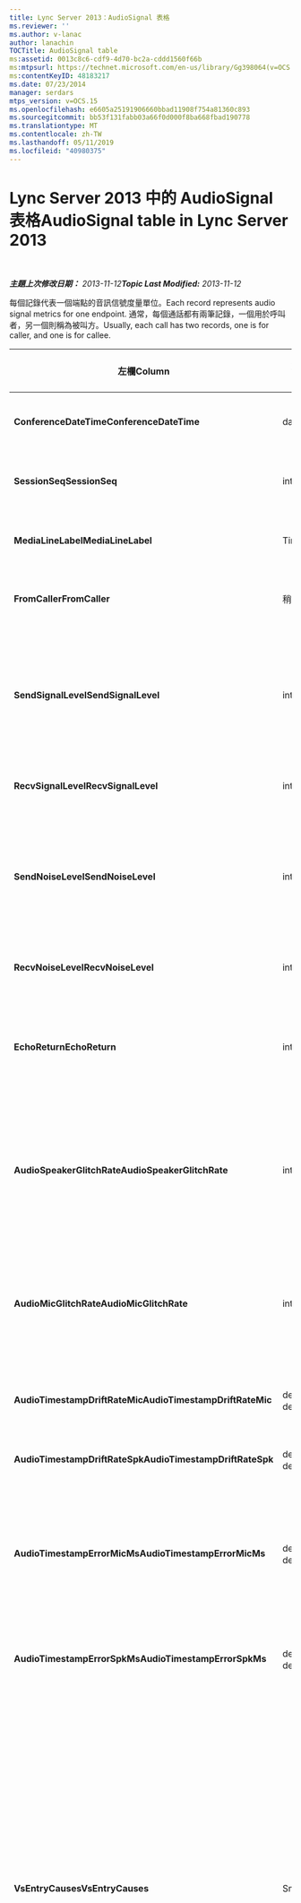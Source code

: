 ```yaml
---
title: Lync Server 2013：AudioSignal 表格
ms.reviewer: ''
ms.author: v-lanac
author: lanachin
TOCTitle: AudioSignal table
ms:assetid: 0013c8c6-cdf9-4d70-bc2a-cddd1560f66b
ms:mtpsurl: https://technet.microsoft.com/en-us/library/Gg398064(v=OCS.15)
ms:contentKeyID: 48183217
ms.date: 07/23/2014
manager: serdars
mtps_version: v=OCS.15
ms.openlocfilehash: e6605a25191906660bbad11908f754a81360c893
ms.sourcegitcommit: bb53f131fabb03a66f0d000f8ba668fbad190778
ms.translationtype: MT
ms.contentlocale: zh-TW
ms.lasthandoff: 05/11/2019
ms.locfileid: "40980375"
---
```

<div data-xmlns="http://www.w3.org/1999/xhtml">

<div class="topic" data-xmlns="http://www.w3.org/1999/xhtml" data-msxsl="urn:schemas-microsoft-com:xslt" data-cs="http://msdn.microsoft.com/en-us/">

<div data-asp="http://msdn2.microsoft.com/asp">

# <a name="audiosignal-table-in-lync-server-2013"></a><span data-ttu-id="b3551-102">Lync Server 2013 中的 AudioSignal 表格</span><span class="sxs-lookup"><span data-stu-id="b3551-102">AudioSignal table in Lync Server 2013</span></span>

</div>

<div id="mainSection">

<div id="mainBody">

<span> </span>

<span data-ttu-id="b3551-103">_**主題上次修改日期：** 2013-11-12_</span><span class="sxs-lookup"><span data-stu-id="b3551-103">_**Topic Last Modified:** 2013-11-12_</span></span>

<span data-ttu-id="b3551-104">每個記錄代表一個端點的音訊信號度量單位。</span><span class="sxs-lookup"><span data-stu-id="b3551-104">Each record represents audio signal metrics for one endpoint.</span></span> <span data-ttu-id="b3551-105">通常，每個通話都有兩筆記錄，一個用於呼叫者，另一個則稱為被叫方。</span><span class="sxs-lookup"><span data-stu-id="b3551-105">Usually, each call has two records, one is for caller, and one is for callee.</span></span>


<table>
<colgroup>
<col style="width: 25%" />
<col style="width: 25%" />
<col style="width: 25%" />
<col style="width: 25%" />
</colgroup>
<thead>
<tr class="header">
<th><span data-ttu-id="b3551-106"><strong>左欄</strong></span><span class="sxs-lookup"><span data-stu-id="b3551-106"><strong>Column</strong></span></span></th>
<th><span data-ttu-id="b3551-107"><strong>資料類型</strong></span><span class="sxs-lookup"><span data-stu-id="b3551-107"><strong>Data Type</strong></span></span></th>
<th><span data-ttu-id="b3551-108"><strong>索引鍵/索引</strong></span><span class="sxs-lookup"><span data-stu-id="b3551-108"><strong>Key/Index</strong></span></span></th>
<th><span data-ttu-id="b3551-109"><strong>詳細資料</strong></span><span class="sxs-lookup"><span data-stu-id="b3551-109"><strong>Details</strong></span></span></th>
</tr>
</thead>
<tbody>
<tr class="odd">
<td><p><span data-ttu-id="b3551-110"><strong>ConferenceDateTime</strong></span><span class="sxs-lookup"><span data-stu-id="b3551-110"><strong>ConferenceDateTime</strong></span></span></p></td>
<td><p><span data-ttu-id="b3551-111">datetime</span><span class="sxs-lookup"><span data-stu-id="b3551-111">datetime</span></span></p></td>
<td><p><span data-ttu-id="b3551-112">首選</span><span class="sxs-lookup"><span data-stu-id="b3551-112">Primary</span></span></p></td>
<td><p><span data-ttu-id="b3551-113">從<a href="lync-server-2013-medialine-table.md">Lync Server 2013 的 MediaLine 資料表中</a>參考。</span><span class="sxs-lookup"><span data-stu-id="b3551-113">Referenced from the <a href="lync-server-2013-medialine-table.md">MediaLine table in Lync Server 2013</a>.</span></span></p></td>
</tr>
<tr class="even">
<td><p><span data-ttu-id="b3551-114"><strong>SessionSeq</strong></span><span class="sxs-lookup"><span data-stu-id="b3551-114"><strong>SessionSeq</strong></span></span></p></td>
<td><p><span data-ttu-id="b3551-115">int</span><span class="sxs-lookup"><span data-stu-id="b3551-115">int</span></span></p></td>
<td><p><span data-ttu-id="b3551-116">首選</span><span class="sxs-lookup"><span data-stu-id="b3551-116">Primary</span></span></p></td>
<td><p><span data-ttu-id="b3551-117">從<a href="lync-server-2013-medialine-table.md">Lync Server 2013 的 MediaLine 資料表中</a>參考。</span><span class="sxs-lookup"><span data-stu-id="b3551-117">Referenced from the <a href="lync-server-2013-medialine-table.md">MediaLine table in Lync Server 2013</a>.</span></span></p></td>
</tr>
<tr class="odd">
<td><p><span data-ttu-id="b3551-118"><strong>MediaLineLabel</strong></span><span class="sxs-lookup"><span data-stu-id="b3551-118"><strong>MediaLineLabel</strong></span></span></p></td>
<td><p><span data-ttu-id="b3551-119">Tinyint</span><span class="sxs-lookup"><span data-stu-id="b3551-119">tinyint</span></span></p></td>
<td><p><span data-ttu-id="b3551-120">首選</span><span class="sxs-lookup"><span data-stu-id="b3551-120">Primary</span></span></p></td>
<td><p><span data-ttu-id="b3551-121">從<a href="lync-server-2013-medialine-table.md">Lync Server 2013 的 MediaLine 資料表中</a>參考。</span><span class="sxs-lookup"><span data-stu-id="b3551-121">Referenced from the <a href="lync-server-2013-medialine-table.md">MediaLine table in Lync Server 2013</a>.</span></span></p></td>
</tr>
<tr class="even">
<td><p><span data-ttu-id="b3551-122"><strong>FromCaller</strong></span><span class="sxs-lookup"><span data-stu-id="b3551-122"><strong>FromCaller</strong></span></span></p></td>
<td><p><span data-ttu-id="b3551-123">稍微</span><span class="sxs-lookup"><span data-stu-id="b3551-123">bit</span></span></p></td>
<td><p><span data-ttu-id="b3551-124">首選</span><span class="sxs-lookup"><span data-stu-id="b3551-124">Primary</span></span></p></td>
<td><p><span data-ttu-id="b3551-125">0：被方程式的資料</span><span class="sxs-lookup"><span data-stu-id="b3551-125">0: Callee’s data</span></span></p>
<p><span data-ttu-id="b3551-126">1：來電者的資料</span><span class="sxs-lookup"><span data-stu-id="b3551-126">1: Caller’s data</span></span></p></td>
</tr>
<tr class="odd">
<td><p><span data-ttu-id="b3551-127"><strong>SendSignalLevel</strong></span><span class="sxs-lookup"><span data-stu-id="b3551-127"><strong>SendSignalLevel</strong></span></span></p></td>
<td><p><span data-ttu-id="b3551-128">int</span><span class="sxs-lookup"><span data-stu-id="b3551-128">int</span></span></p></td>
<td><p> </p></td>
<td><p><span data-ttu-id="b3551-129">代表 [反後的類比增益控制音訊信號] 層級。</span><span class="sxs-lookup"><span data-stu-id="b3551-129">Represents the Post-Analog Gain Control audio signal level.</span></span> <span data-ttu-id="b3551-130">這個指標的單位是 dBmo。</span><span class="sxs-lookup"><span data-stu-id="b3551-130">The unit for this metric is dBmo.</span></span> <span data-ttu-id="b3551-131">若要取得可接受的品質，至少要有 30 dBmo。</span><span class="sxs-lookup"><span data-stu-id="b3551-131">For acceptable quality, it should be at least 30 dBmo.</span></span> <span data-ttu-id="b3551-132">A/V 會議伺服器或 IP 電話不會報告此統計值。</span><span class="sxs-lookup"><span data-stu-id="b3551-132">This metric is not reported by the A/V Conferencing Server or IP phones.</span></span></p></td>
</tr>
<tr class="even">
<td><p><span data-ttu-id="b3551-133"><strong>RecvSignalLevel</strong></span><span class="sxs-lookup"><span data-stu-id="b3551-133"><strong>RecvSignalLevel</strong></span></span></p></td>
<td><p><span data-ttu-id="b3551-134">int</span><span class="sxs-lookup"><span data-stu-id="b3551-134">int</span></span></p></td>
<td><p> </p></td>
<td><p><span data-ttu-id="b3551-135">請參閱 SendSignalLevel。</span><span class="sxs-lookup"><span data-stu-id="b3551-135">See SendSignalLevel.</span></span></p></td>
</tr>
<tr class="odd">
<td><p><span data-ttu-id="b3551-136"><strong>SendNoiseLevel</strong></span><span class="sxs-lookup"><span data-stu-id="b3551-136"><strong>SendNoiseLevel</strong></span></span></p></td>
<td><p><span data-ttu-id="b3551-137">int</span><span class="sxs-lookup"><span data-stu-id="b3551-137">int</span></span></p></td>
<td><p> </p></td>
<td><p><span data-ttu-id="b3551-138">代表 [反後類比增益控制音訊雜訊] 層級。</span><span class="sxs-lookup"><span data-stu-id="b3551-138">Represents the Post-Analog Gain Control audio noise level.</span></span> <span data-ttu-id="b3551-139">這個指標的單位是 dBmo。</span><span class="sxs-lookup"><span data-stu-id="b3551-139">The unit for this metric is dBmo.</span></span> <span data-ttu-id="b3551-140">針對可接受的品質，它應該小於 35 dBmo。</span><span class="sxs-lookup"><span data-stu-id="b3551-140">For acceptable quality, it should be less than 35 dBmo.</span></span> <span data-ttu-id="b3551-141">A/V 會議伺服器或 IP 電話不會報告此統計值。</span><span class="sxs-lookup"><span data-stu-id="b3551-141">This metric is not reported by the A/V Conferencing Server or IP phones.</span></span></p></td>
</tr>
<tr class="even">
<td><p><span data-ttu-id="b3551-142"><strong>RecvNoiseLevel</strong></span><span class="sxs-lookup"><span data-stu-id="b3551-142"><strong>RecvNoiseLevel</strong></span></span></p></td>
<td><p><span data-ttu-id="b3551-143">int</span><span class="sxs-lookup"><span data-stu-id="b3551-143">int</span></span></p></td>
<td><p> </p></td>
<td><p><span data-ttu-id="b3551-144">請參閱 SendNoiseLevel。</span><span class="sxs-lookup"><span data-stu-id="b3551-144">See SendNoiseLevel.</span></span></p></td>
</tr>
<tr class="odd">
<td><p><span data-ttu-id="b3551-145"><strong>EchoReturn</strong></span><span class="sxs-lookup"><span data-stu-id="b3551-145"><strong>EchoReturn</strong></span></span></p></td>
<td><p><span data-ttu-id="b3551-146">int</span><span class="sxs-lookup"><span data-stu-id="b3551-146">int</span></span></p></td>
<td><p> </p></td>
<td><p><span data-ttu-id="b3551-147">迴響傳回損失增強指標。</span><span class="sxs-lookup"><span data-stu-id="b3551-147">Echo Return Loss Enhancement metric.</span></span> <span data-ttu-id="b3551-148">這個指標的單位是 dB。</span><span class="sxs-lookup"><span data-stu-id="b3551-148">The unit for this metric is dB.</span></span> <span data-ttu-id="b3551-149">較低的值代表較少的回音。</span><span class="sxs-lookup"><span data-stu-id="b3551-149">Lower values represent less echo.</span></span> <span data-ttu-id="b3551-150">A/V 會議伺服器或 IP 電話不會報告此統計值。</span><span class="sxs-lookup"><span data-stu-id="b3551-150">This metric is not reported by the A/V Conferencing Server or IP phones.</span></span></p></td>
</tr>
<tr class="even">
<td><p><span data-ttu-id="b3551-151"><strong>AudioSpeakerGlitchRate</strong></span><span class="sxs-lookup"><span data-stu-id="b3551-151"><strong>AudioSpeakerGlitchRate</strong></span></span></p></td>
<td><p><span data-ttu-id="b3551-152">int</span><span class="sxs-lookup"><span data-stu-id="b3551-152">int</span></span></p></td>
<td><p> </p></td>
<td><p><span data-ttu-id="b3551-153">喇叭前轉譯每五分鐘的平均故障。</span><span class="sxs-lookup"><span data-stu-id="b3551-153">Average glitches per five minutes for the loudspeaker rendering.</span></span> <span data-ttu-id="b3551-154">若要獲得較高的品質，此頻率應該小於每五分鐘。</span><span class="sxs-lookup"><span data-stu-id="b3551-154">For good quality, this should be less than one per five minutes.</span></span> <span data-ttu-id="b3551-155">無法由 A/V 會議伺服器、中繼伺服器或 IP 電話來報告。</span><span class="sxs-lookup"><span data-stu-id="b3551-155">Not reported by A/V Conferencing Servers, Mediation Servers, or IP phones.</span></span></p></td>
</tr>
<tr class="odd">
<td><p><span data-ttu-id="b3551-156"><strong>AudioMicGlitchRate</strong></span><span class="sxs-lookup"><span data-stu-id="b3551-156"><strong>AudioMicGlitchRate</strong></span></span></p></td>
<td><p><span data-ttu-id="b3551-157">int</span><span class="sxs-lookup"><span data-stu-id="b3551-157">int</span></span></p></td>
<td><p> </p></td>
<td><p><span data-ttu-id="b3551-158">麥克風捕獲每五分鐘的平均故障。</span><span class="sxs-lookup"><span data-stu-id="b3551-158">Average glitches per five minutes for the microphone capture.</span></span> <span data-ttu-id="b3551-159">若要獲得良好的品質，這應該少於每五分鐘一次。</span><span class="sxs-lookup"><span data-stu-id="b3551-159">For good quality this should be less than one per five minutes.</span></span> <span data-ttu-id="b3551-160">無法由 A/V 會議伺服器、中繼伺服器或 IP 電話來報告。</span><span class="sxs-lookup"><span data-stu-id="b3551-160">Not reported by A/V Conferencing Servers, Mediation Servers, or IP phones.</span></span></p></td>
</tr>
<tr class="even">
<td><p><span data-ttu-id="b3551-161"><strong>AudioTimestampDriftRateMic</strong></span><span class="sxs-lookup"><span data-stu-id="b3551-161"><strong>AudioTimestampDriftRateMic</strong></span></span></p></td>
<td><p><span data-ttu-id="b3551-162">decimal （9，2）</span><span class="sxs-lookup"><span data-stu-id="b3551-162">decimal(9,2)</span></span></p></td>
<td><p> </p></td>
<td><p><span data-ttu-id="b3551-163">麥克風裝置時鐘相對於 CPU 時鐘的時鐘偏移速度。</span><span class="sxs-lookup"><span data-stu-id="b3551-163">Microphone device clock drift rate, relative to CPU clock.</span></span></p></td>
</tr>
<tr class="odd">
<td><p><span data-ttu-id="b3551-164"><strong>AudioTimestampDriftRateSpk</strong></span><span class="sxs-lookup"><span data-stu-id="b3551-164"><strong>AudioTimestampDriftRateSpk</strong></span></span></p></td>
<td><p><span data-ttu-id="b3551-165">decimal （9，2）</span><span class="sxs-lookup"><span data-stu-id="b3551-165">decimal(9,2)</span></span></p></td>
<td><p> </p></td>
<td><p><span data-ttu-id="b3551-166">喇叭裝置時鐘相對於 CPU 時鐘的時鐘偏移速度。</span><span class="sxs-lookup"><span data-stu-id="b3551-166">Speaker device clock drift rate, relative to CPU clock.</span></span></p></td>
</tr>
<tr class="even">
<td><p><span data-ttu-id="b3551-167"><strong>AudioTimestampErrorMicMs</strong></span><span class="sxs-lookup"><span data-stu-id="b3551-167"><strong>AudioTimestampErrorMicMs</strong></span></span></p></td>
<td><p><span data-ttu-id="b3551-168">decimal （9，2）</span><span class="sxs-lookup"><span data-stu-id="b3551-168">decimal(9,2)</span></span></p></td>
<td><p> </p></td>
<td><p><span data-ttu-id="b3551-169">喇叭裝置時鐘相對於 CPU 時鐘的時鐘偏移速度。</span><span class="sxs-lookup"><span data-stu-id="b3551-169">Speaker device clock drift rate, relative to CPU clock.</span></span></p>
<p><span data-ttu-id="b3551-170">在呼叫的最後20秒內，麥克風捕獲串流的時間戳記錯誤（以毫秒為單位）。</span><span class="sxs-lookup"><span data-stu-id="b3551-170">Average microphone capture stream time stamp error, in milliseconds, in the last 20 seconds of the call.</span></span></p></td>
</tr>
<tr class="odd">
<td><p><span data-ttu-id="b3551-171"><strong>AudioTimestampErrorSpkMs</strong></span><span class="sxs-lookup"><span data-stu-id="b3551-171"><strong>AudioTimestampErrorSpkMs</strong></span></span></p></td>
<td><p><span data-ttu-id="b3551-172">decimal （9，2）</span><span class="sxs-lookup"><span data-stu-id="b3551-172">decimal(9,2)</span></span></p></td>
<td><p> </p></td>
<td><p><span data-ttu-id="b3551-173">在呼叫的最後20秒內，演講者轉譯資料流程時間戳記的錯誤（以毫秒為單位）。</span><span class="sxs-lookup"><span data-stu-id="b3551-173">Average speaker render stream time stamp error, in milliseconds, in the last 20 seconds of the call.</span></span></p></td>
</tr>
<tr class="even">
<td><p><span data-ttu-id="b3551-174"><strong>VsEntryCauses</strong></span><span class="sxs-lookup"><span data-stu-id="b3551-174"><strong>VsEntryCauses</strong></span></span></p></td>
<td><p><span data-ttu-id="b3551-175">Smallint</span><span class="sxs-lookup"><span data-stu-id="b3551-175">smallint</span></span></p></td>
<td><p> </p></td>
<td><p><span data-ttu-id="b3551-176">Voice 開關是一種半雙工模式，可減少中斷能力。</span><span class="sxs-lookup"><span data-stu-id="b3551-176">Voice switch is a half-duplex mode with reduced interruption ability.</span></span> <span data-ttu-id="b3551-177">語音切換專案的原因：</span><span class="sxs-lookup"><span data-stu-id="b3551-177">Causes of voice switch entry:</span></span></p>
<p><span data-ttu-id="b3551-178">ENTER_VS_BADTS 0x01</span><span class="sxs-lookup"><span data-stu-id="b3551-178">ENTER_VS_BADTS 0x01</span></span></p>
<p><span data-ttu-id="b3551-179">ENTER_VS_ECHO 0x02</span><span class="sxs-lookup"><span data-stu-id="b3551-179">ENTER_VS_ECHO 0x02</span></span></p>
<p><span data-ttu-id="b3551-180">ENTER_VS_FORCEORCONVERGENCE 0x04</span><span class="sxs-lookup"><span data-stu-id="b3551-180">ENTER_VS_FORCEORCONVERGENCE 0x04</span></span></p>
<p><span data-ttu-id="b3551-181">ENTER_VS_DNLP 0x08</span><span class="sxs-lookup"><span data-stu-id="b3551-181">ENTER_VS_DNLP 0x08</span></span></p>
<p><span data-ttu-id="b3551-182">原因可能是由這些個別原因所組成。</span><span class="sxs-lookup"><span data-stu-id="b3551-182">The cause can be a combination of those individual causes.</span></span> <span data-ttu-id="b3551-183">只有在測試用途中，才能啟用 ENTER_VS_FORCEORCONVERGENCE。</span><span class="sxs-lookup"><span data-stu-id="b3551-183">ENTER_VS_FORCEORCONVERGENCE can only be enabled by regkey for test purpose.</span></span></p>
<p><span data-ttu-id="b3551-184">此欄的資料類型已在 Microsoft Lync Server 2013 中變更。</span><span class="sxs-lookup"><span data-stu-id="b3551-184">The data type for this column was changed in Microsoft Lync Server 2013.</span></span></p></td>
</tr>
<tr class="odd">
<td><p><span data-ttu-id="b3551-185"><strong>EchoEventCauses</strong></span><span class="sxs-lookup"><span data-stu-id="b3551-185"><strong>EchoEventCauses</strong></span></span></p></td>
<td><p><span data-ttu-id="b3551-186">Tinyint</span><span class="sxs-lookup"><span data-stu-id="b3551-186">tinyint</span></span></p></td>
<td><p> </p></td>
<td><p><span data-ttu-id="b3551-187">Echo 事件的原因：</span><span class="sxs-lookup"><span data-stu-id="b3551-187">Causes of an echo event:</span></span></p>
<p><span data-ttu-id="b3551-188">ECHO_EVENT_BAD_TIMESTAMP 0x01</span><span class="sxs-lookup"><span data-stu-id="b3551-188">ECHO_EVENT_BAD_TIMESTAMP 0x01</span></span></p>
<p><span data-ttu-id="b3551-189">ECHO_EVENT_POSTAEC_ECHO 0x02</span><span class="sxs-lookup"><span data-stu-id="b3551-189">ECHO_EVENT_POSTAEC_ECHO 0x02</span></span></p>
<p><span data-ttu-id="b3551-190">ECHO_EVENT_ANLP 0x04</span><span class="sxs-lookup"><span data-stu-id="b3551-190">ECHO_EVENT_ANLP 0x04</span></span></p>
<p><span data-ttu-id="b3551-191">ECHO_EVENT_DNLP 0x08</span><span class="sxs-lookup"><span data-stu-id="b3551-191">ECHO_EVENT_DNLP 0x08</span></span></p>
<p><span data-ttu-id="b3551-192">ECHO_EVENT_MIC_CLIPPING 0x10</span><span class="sxs-lookup"><span data-stu-id="b3551-192">ECHO_EVENT_MIC_CLIPPING 0x10</span></span></p>
<p><span data-ttu-id="b3551-193">ECHO_EVENT_BAD_STATE 0x20</span><span class="sxs-lookup"><span data-stu-id="b3551-193">ECHO_EVENT_BAD_STATE 0x20</span></span></p>
<p><span data-ttu-id="b3551-194">原因可能是由這些個別原因所組成。</span><span class="sxs-lookup"><span data-stu-id="b3551-194">The cause can be a combination of those individual causes.</span></span></p></td>
</tr>
<tr class="even">
<td><p><span data-ttu-id="b3551-195"><strong>EchoPercentMicIn</strong></span><span class="sxs-lookup"><span data-stu-id="b3551-195"><strong>EchoPercentMicIn</strong></span></span></p></td>
<td><p><span data-ttu-id="b3551-196">decimal （5，2）</span><span class="sxs-lookup"><span data-stu-id="b3551-196">decimal(5,2)</span></span></p></td>
<td><p> </p></td>
<td><p><span data-ttu-id="b3551-197">在麥克風捕獲資料流程中檢測到迴響的時間百分比。</span><span class="sxs-lookup"><span data-stu-id="b3551-197">Percentage of time when echo was detected in the microphone capture stream.</span></span> <span data-ttu-id="b3551-198">通常，耳機或話機的值較低，而喇叭或獨立喇叭的值則較高。</span><span class="sxs-lookup"><span data-stu-id="b3551-198">Typically, values are low for headsets or handsets, and higher for speaker phones or stand-alone speakers.</span></span> <span data-ttu-id="b3551-199">對於支援板載音響回聲取消的裝置，高值表示迴響洩漏。</span><span class="sxs-lookup"><span data-stu-id="b3551-199">For devices that support on-board acoustic echo cancellation, high values indicate echo leak.</span></span> <span data-ttu-id="b3551-200">對於其他裝置，此規格不應該用來評估裝置品質。</span><span class="sxs-lookup"><span data-stu-id="b3551-200">For other devices, this metric should not be used to evaluate device quality.</span></span></p></td>
</tr>
<tr class="odd">
<td><p><span data-ttu-id="b3551-201"><strong>EchoPercentSend</strong></span><span class="sxs-lookup"><span data-stu-id="b3551-201"><strong>EchoPercentSend</strong></span></span></p></td>
<td><p><span data-ttu-id="b3551-202">decimal （5，2）</span><span class="sxs-lookup"><span data-stu-id="b3551-202">decimal(5,2)</span></span></p></td>
<td></td>
<td><p><span data-ttu-id="b3551-203">在傳送資料流程中檢測到迴響的時間百分比。</span><span class="sxs-lookup"><span data-stu-id="b3551-203">Percentage of time when echo is detected in sent stream.</span></span> <span data-ttu-id="b3551-204">傳送資料流程中的高迴響百分比表示回應洩漏。</span><span class="sxs-lookup"><span data-stu-id="b3551-204">High echo percentage in send streams an indication of echo leak.</span></span></p></td>
</tr>
<tr class="even">
<td><p><span data-ttu-id="b3551-205"><strong>RxAGCSignalLevel</strong></span><span class="sxs-lookup"><span data-stu-id="b3551-205"><strong>RxAGCSignalLevel</strong></span></span></p></td>
<td><p><span data-ttu-id="b3551-206">int</span><span class="sxs-lookup"><span data-stu-id="b3551-206">int</span></span></p></td>
<td><p> </p></td>
<td><p><span data-ttu-id="b3551-207">從閘道在中繼伺服器接收到的信號等級;這只適用于中繼伺服器。</span><span class="sxs-lookup"><span data-stu-id="b3551-207">Received signal level on the Mediation Server from the Gateway; this applies only to the Mediation Server.</span></span> <span data-ttu-id="b3551-208">這個度量單位是 dBoV。</span><span class="sxs-lookup"><span data-stu-id="b3551-208">The unit of this metric is dBoV.</span></span> <span data-ttu-id="b3551-209">若要獲得良好的品質，可接受的範圍應該是 [-30 至-18] dBoV。</span><span class="sxs-lookup"><span data-stu-id="b3551-209">For good quality, the acceptable range should be [-30 to -18] dBoV.</span></span></p></td>
</tr>
<tr class="odd">
<td><p><span data-ttu-id="b3551-210"><strong>RxAGCNoiseLevel</strong></span><span class="sxs-lookup"><span data-stu-id="b3551-210"><strong>RxAGCNoiseLevel</strong></span></span></p></td>
<td><p><span data-ttu-id="b3551-211">int</span><span class="sxs-lookup"><span data-stu-id="b3551-211">int</span></span></p></td>
<td><p> </p></td>
<td><p><span data-ttu-id="b3551-212">從閘道在中繼伺服器上收到的信號等級。</span><span class="sxs-lookup"><span data-stu-id="b3551-212">Received signal level on the Mediation Server from the Gateway.</span></span> <span data-ttu-id="b3551-213">這只適用于中繼伺服器。</span><span class="sxs-lookup"><span data-stu-id="b3551-213">This applies only to the Mediation Server.</span></span> <span data-ttu-id="b3551-214">這個度量單位是 dBoV。</span><span class="sxs-lookup"><span data-stu-id="b3551-214">The unit of this metric is dBoV.</span></span> <span data-ttu-id="b3551-215">若要獲得良好的品質，可接受的範圍應該小於-50 dBoV。</span><span class="sxs-lookup"><span data-stu-id="b3551-215">For good quality, the acceptable range should be less than -50 dBoV.</span></span></p></td>
</tr>
<tr class="even">
<td><p><span data-ttu-id="b3551-216"><strong>RxAvgAGCGain</strong></span><span class="sxs-lookup"><span data-stu-id="b3551-216"><strong>RxAvgAGCGain</strong></span></span></p></td>
<td><p><span data-ttu-id="b3551-217">int</span><span class="sxs-lookup"><span data-stu-id="b3551-217">int</span></span></p></td>
<td><p> </p></td>
<td><p><span data-ttu-id="b3551-218">在中繼伺服器端的自動增益控制（AGC）。</span><span class="sxs-lookup"><span data-stu-id="b3551-218">Automatic gain control (AGC) on the Mediation Server side.</span></span></p></td>
</tr>
<tr class="odd">
<td><p><span data-ttu-id="b3551-219"><strong>InitialSignalLevelRMS</strong></span><span class="sxs-lookup"><span data-stu-id="b3551-219"><strong>InitialSignalLevelRMS</strong></span></span></p></td>
<td><p><span data-ttu-id="b3551-220">浮</span><span class="sxs-lookup"><span data-stu-id="b3551-220">float</span></span></p></td>
<td><p> </p></td>
<td><p><span data-ttu-id="b3551-221">撥入信號的根平均數（RMS），最多可達呼叫的前30秒。</span><span class="sxs-lookup"><span data-stu-id="b3551-221">The root mean square (RMS) of the incoming signal of up to the first 30 seconds of the call.</span></span></p></td>
</tr>
<tr class="even">
<td><p><span data-ttu-id="b3551-222"><strong>RecvSignalLevelCh1</strong></span><span class="sxs-lookup"><span data-stu-id="b3551-222"><strong>RecvSignalLevelCh1</strong></span></span></p></td>
<td><p><span data-ttu-id="b3551-223">int</span><span class="sxs-lookup"><span data-stu-id="b3551-223">int</span></span></p></td>
<td></td>
<td><p><span data-ttu-id="b3551-224">頻道1上接收到的信號等級。</span><span class="sxs-lookup"><span data-stu-id="b3551-224">Signal level as received on channel 1.</span></span></p>
<p><span data-ttu-id="b3551-225">此欄是在 Microsoft Lync Server 2013 中推出。</span><span class="sxs-lookup"><span data-stu-id="b3551-225">This column was introduced in Microsoft Lync Server 2013.</span></span></p></td>
</tr>
<tr class="odd">
<td><p><span data-ttu-id="b3551-226"><strong>RecvSignalLevelCh2</strong></span><span class="sxs-lookup"><span data-stu-id="b3551-226"><strong>RecvSignalLevelCh2</strong></span></span></p></td>
<td><p><span data-ttu-id="b3551-227">int</span><span class="sxs-lookup"><span data-stu-id="b3551-227">int</span></span></p></td>
<td></td>
<td><p><span data-ttu-id="b3551-228">頻道2上接收到的信號等級。</span><span class="sxs-lookup"><span data-stu-id="b3551-228">Signal level as received on channel 2.</span></span></p>
<p><span data-ttu-id="b3551-229">此欄是在 Microsoft Lync Server 2013 中推出。</span><span class="sxs-lookup"><span data-stu-id="b3551-229">This column was introduced in Microsoft Lync Server 2013.</span></span></p></td>
</tr>
<tr class="even">
<td><p><span data-ttu-id="b3551-230"><strong>RecvNoiseLevelCh1</strong></span><span class="sxs-lookup"><span data-stu-id="b3551-230"><strong>RecvNoiseLevelCh1</strong></span></span></p></td>
<td><p><span data-ttu-id="b3551-231">int</span><span class="sxs-lookup"><span data-stu-id="b3551-231">int</span></span></p></td>
<td></td>
<td><p><span data-ttu-id="b3551-232">頻道1上接收到的雜訊等級。</span><span class="sxs-lookup"><span data-stu-id="b3551-232">Noise level as received on channel 1.</span></span></p>
<p><span data-ttu-id="b3551-233">此欄是在 Microsoft Lync Server 2013 中推出。</span><span class="sxs-lookup"><span data-stu-id="b3551-233">This column was introduced in Microsoft Lync Server 2013.</span></span></p></td>
</tr>
<tr class="odd">
<td><p><span data-ttu-id="b3551-234"><strong>RecvNoiseLevelCh2</strong></span><span class="sxs-lookup"><span data-stu-id="b3551-234"><strong>RecvNoiseLevelCh2</strong></span></span></p></td>
<td><p><span data-ttu-id="b3551-235">int</span><span class="sxs-lookup"><span data-stu-id="b3551-235">int</span></span></p></td>
<td></td>
<td><p><span data-ttu-id="b3551-236">頻道2上接收的噪音等級。</span><span class="sxs-lookup"><span data-stu-id="b3551-236">Noise level as received on channel 2.</span></span></p>
<p><span data-ttu-id="b3551-237">此欄是在 Microsoft Lync Server 2013 中推出。</span><span class="sxs-lookup"><span data-stu-id="b3551-237">This column was introduced in Microsoft Lync Server 2013.</span></span></p></td>
</tr>
<tr class="even">
<td><p><span data-ttu-id="b3551-238"><strong>SendSignalLevelCh1</strong></span><span class="sxs-lookup"><span data-stu-id="b3551-238"><strong>SendSignalLevelCh1</strong></span></span></p></td>
<td><p><span data-ttu-id="b3551-239">int</span><span class="sxs-lookup"><span data-stu-id="b3551-239">int</span></span></p></td>
<td></td>
<td><p><span data-ttu-id="b3551-240">頻道1上傳送的信號等級。</span><span class="sxs-lookup"><span data-stu-id="b3551-240">Signal level as sent on channel 1.</span></span></p>
<p><span data-ttu-id="b3551-241">此欄是在 Microsoft Lync Server 2013 中推出。</span><span class="sxs-lookup"><span data-stu-id="b3551-241">This column was introduced in Microsoft Lync Server 2013.</span></span></p></td>
</tr>
<tr class="odd">
<td><p><span data-ttu-id="b3551-242"><strong>SendSignalLevelCh2</strong></span><span class="sxs-lookup"><span data-stu-id="b3551-242"><strong>SendSignalLevelCh2</strong></span></span></p></td>
<td><p><span data-ttu-id="b3551-243">int</span><span class="sxs-lookup"><span data-stu-id="b3551-243">int</span></span></p></td>
<td></td>
<td><p><span data-ttu-id="b3551-244">頻道2上傳送的信號等級。</span><span class="sxs-lookup"><span data-stu-id="b3551-244">Signal level as sent on channel 2.</span></span></p>
<p><span data-ttu-id="b3551-245">此欄是在 Microsoft Lync Server 2013 中推出。</span><span class="sxs-lookup"><span data-stu-id="b3551-245">This column was introduced in Microsoft Lync Server 2013.</span></span></p></td>
</tr>
<tr class="even">
<td><p><span data-ttu-id="b3551-246"><strong>SendNoiseLevelCh1</strong></span><span class="sxs-lookup"><span data-stu-id="b3551-246"><strong>SendNoiseLevelCh1</strong></span></span></p></td>
<td><p><span data-ttu-id="b3551-247">int</span><span class="sxs-lookup"><span data-stu-id="b3551-247">int</span></span></p></td>
<td></td>
<td><p><span data-ttu-id="b3551-248">頻道1上傳送的雜訊等級。</span><span class="sxs-lookup"><span data-stu-id="b3551-248">Noise level as sent on channel 1.</span></span></p>
<p><span data-ttu-id="b3551-249">此欄是在 Microsoft Lync Server 2013 中推出。</span><span class="sxs-lookup"><span data-stu-id="b3551-249">This column was introduced in Microsoft Lync Server 2013.</span></span></p></td>
</tr>
<tr class="odd">
<td><p><span data-ttu-id="b3551-250"><strong>SendNoiseLevelCh2</strong></span><span class="sxs-lookup"><span data-stu-id="b3551-250"><strong>SendNoiseLevelCh2</strong></span></span></p></td>
<td><p><span data-ttu-id="b3551-251">int</span><span class="sxs-lookup"><span data-stu-id="b3551-251">int</span></span></p></td>
<td></td>
<td><p><span data-ttu-id="b3551-252">頻道2上傳送的雜訊等級。</span><span class="sxs-lookup"><span data-stu-id="b3551-252">Noise level as sent on channel 2.</span></span></p>
<p><span data-ttu-id="b3551-253">此欄是在 Microsoft Lync Server 2013 中推出。</span><span class="sxs-lookup"><span data-stu-id="b3551-253">This column was introduced in Microsoft Lync Server 2013.</span></span></p></td>
</tr>
</tbody>
</table>


</div>

<span> </span>

</div>

</div>

</div>

